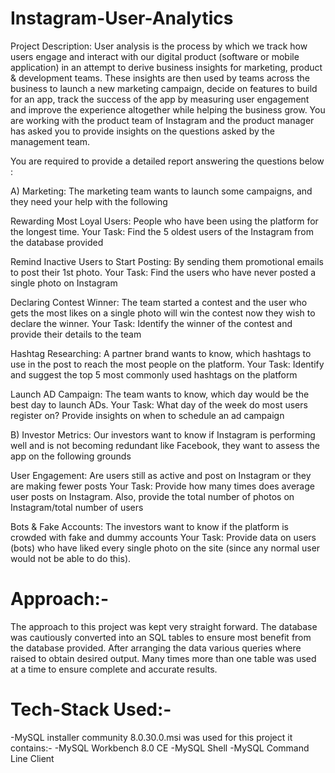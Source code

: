 # Instagram-User-Analytics

Project Description: User analysis is the process by which we track how users engage and interact with our digital product (software or mobile application) in an attempt to derive business insights for marketing, product & development teams. These insights are then used by teams across the business to launch a new marketing campaign, decide on features to build for an app, track the success of the app by measuring user engagement and improve the experience altogether while helping the business grow. You are working with the product team of Instagram and the product manager has asked you to provide insights on the questions asked by the management team.

You are required to provide a detailed report answering the questions below :

A) Marketing: The marketing team wants to launch some campaigns, and they need your help with the following

Rewarding Most Loyal Users: People who have been using the platform for the longest time. Your Task: Find the 5 oldest users of the Instagram from the database provided

Remind Inactive Users to Start Posting: By sending them promotional emails to post their 1st photo. Your Task: Find the users who have never posted a single photo on Instagram

Declaring Contest Winner: The team started a contest and the user who gets the most likes on a single photo will win the contest now they wish to declare the winner. Your Task: Identify the winner of the contest and provide their details to the team

Hashtag Researching: A partner brand wants to know, which hashtags to use in the post to reach the most people on the platform. Your Task: Identify and suggest the top 5 most commonly used hashtags on the platform

Launch AD Campaign: The team wants to know, which day would be the best day to launch ADs. Your Task: What day of the week do most users register on? Provide insights on when to schedule an ad campaign

B) Investor Metrics: Our investors want to know if Instagram is performing well and is not becoming redundant like Facebook, they want to assess the app on the following grounds

User Engagement: Are users still as active and post on Instagram or they are making fewer posts Your Task: Provide how many times does average user posts on Instagram. Also, provide the total number of photos on Instagram/total number of users

Bots & Fake Accounts: The investors want to know if the platform is crowded with fake and dummy accounts Your Task: Provide data on users (bots) who have liked every single photo on the site (since any normal user would not be able to do this).






# Approach:-
The approach to this project was kept very straight forward. The database was cautiously converted into an SQL tables to ensure most benefit from the database provided. After arranging the data various queries where raised to obtain desired output. Many times more than one table was used at a time to ensure complete and accurate results.

# Tech-Stack Used:-
-MySQL installer community 8.0.30.0.msi was used for this project it contains:- -MySQL Workbench 8.0 CE -MySQL Shell -MySQL Command Line Client
